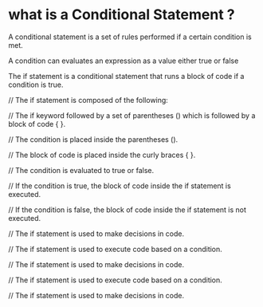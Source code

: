 # what is a Conditional Statement ?

A conditional statement is a set of rules performed if a certain condition is met.

A condition can evaluates an expression as a value either true or false

The if statement is a conditional statement that runs a block of code if a condition is true.

// The if statement is composed of the following:

// The if keyword followed by a set of parentheses () which is followed by a block of code { }.

// The condition is placed inside the parentheses ().

// The block of code is placed inside the curly braces { }.

// The condition is evaluated to true or false.

// If the condition is true, the block of code inside the if statement is executed.

// If the condition is false, the block of code inside the if statement is not executed.

// The if statement is used to make decisions in code.

// The if statement is used to execute code based on a condition.

// The if statement is used to make decisions in code.

// The if statement is used to execute code based on a condition.

// The if statement is used to make decisions in code.


